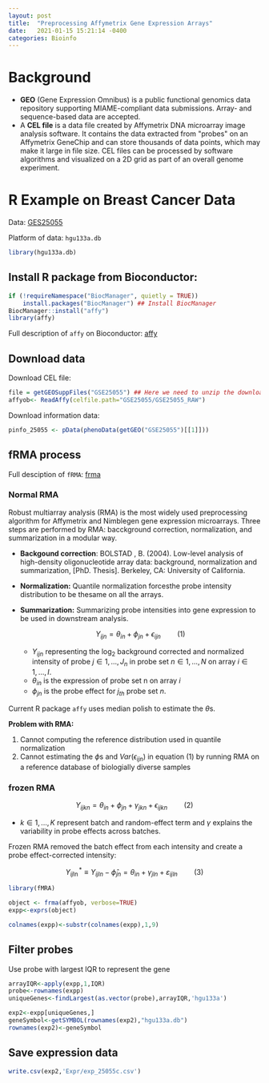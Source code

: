 ```yaml
---
layout: post
title:  "Preprocessing Affymetrix Gene Expression Arrays"
date:   2021-01-15 15:21:14 -0400
categories: Bioinfo
---
```


<link rel="stylesheet" href="https://cdn.jsdelivr.net/npm/katex@0.12.0/dist/katex.min.css" integrity="sha384-AfEj0r4/OFrOo5t7NnNe46zW/tFgW6x/bCJG8FqQCEo3+Aro6EYUG4+cU+KJWu/X" crossorigin="anonymous">

<script defer src="https://cdn.jsdelivr.net/npm/katex@0.12.0/dist/katex.min.js" integrity="sha384-g7c+Jr9ZivxKLnZTDUhnkOnsh30B4H0rpLUpJ4jAIKs4fnJI+sEnkvrMWph2EDg4" crossorigin="anonymous"></script>
<script defer src="https://cdn.jsdelivr.net/npm/katex@0.12.0/dist/contrib/auto-render.min.js" integrity="sha384-mll67QQFJfxn0IYznZYonOWZ644AWYC+Pt2cHqMaRhXVrursRwvLnLaebdGIlYNa" crossorigin="anonymous"></script>
<script>
    document.addEventListener("DOMContentLoaded", function(){
        renderMathInElement(document.body,{delimiters: [
            {left: "$$", right: "$$", display: true},
            {left: "$", right: "$", display: false},
            {left: "\\(", right: "\\)", display: false},
            {left: "\\[", right: "\\]", display: true}
        ]});
    });
</script>

# Background

- **GEO** (Gene Expression Omnibus) is a public functional genomics data repository supporting MIAME-compliant data submissions. Array- and sequence-based data are accepted.
- A **CEL file** is a data file created by Affymetrix DNA microarray image analysis software. It contains the data extracted from "probes" on an Affymetrix GeneChip and can store thousands of data points, which may make it large in file size. CEL files can be processed by software algorithms and visualized on a 2D grid as part of an overall genome experiment.

# R Example on Breast Cancer Data

Data: [GES25055](https://www.notion.so/GSE25055-936dbd5499a44dc7bec234ed9e97dcfa)

Platform of data: `hgu133a.db`

```r
library(hgu133a.db)
```

## Install R package from Bioconductor:

```r
if (!requireNamespace("BiocManager", quietly = TRUE))
    install.packages("BiocManager") ## Install BiocManager
BiocManager::install("affy")
library(affy)
```

Full description of `affy` on Bioconductor: [affy](https://www.bioconductor.org/packages/release/bioc/html/affy.html)

## Download data

Download CEL file:

```r
file = getGEOSuppFiles("GSE25055") ## Here we need to unzip the download zip file
affyob<- ReadAffy(celfile.path="GSE25055/GSE25055_RAW")
```

Download information data:

```r
pinfo_25055 <- pData(phenoData(getGEO("GSE25055")[[1]]))
```

## fRMA process

Full desciption of `fRMA`: [frma](http://bioconductor.org/packages/release/bioc/html/frma.html)

### Normal RMA

Robust multiarray analysis (RMA) is the most widely used preprocessing algorithm for Affymetrix and Nimblegen gene expression microarrays. Three steps are performed by RMA: bacckground correction, normalization, and summarization in a modular way.

- **Backgound correction**: BOLSTAD , B. (2004). Low-level analysis of high-density oligonucleotide array data: background, normalization and summarization, [PhD. Thesis]. Berkeley, CA: University of California.
- **Normalization:** Quantile normalization forcesthe probe intensity distribution to be thesame on all the arrays.
- **Summarization:** Summarizing probe intensities into gene expression to be used in downstream analysis.

    $$Y_{ijn} = \theta_{in}+\phi_{jn}+\epsilon_{ijn}\quad\quad (1)$$

    - $Y_{ijn}$ representing the $\log_2$ background corrected and normalized intensity of probe $j \in 1,..., J_n$ in probe set $n \in 1,..., N$ on array $i \in 1,..., I$.
    - $\theta_{in}$ is the expression of probe set n on array $i$
    - $\phi_{jn}$ is the probe effect for $j_{th}$ probe set $n$.

Current R package `affy` uses median polish to estimate the $\theta$s. 

**Problem with RMA:**

1. Cannot computing the reference distribution used in quantile normalization
2. Cannot estimating the $\phi$s and $Var(\epsilon_{ijn})$ in equation (1) by running RMA on a reference database of biologially diverse samples

### frozen RMA

$$Y_{ijkn} = \theta_{in}+\phi_{jn}+\gamma_{jkn}+\epsilon_{ijkn}\quad\quad (2)$$

- $k \in 1,...,K$ represent batch and random-effect term and $\gamma$  explains the variability in probe effects across batches.

Frozen RMA removed the batch effect from each intensity and create a probe effect-corrected intensity:

$$Y_{i j \ln }^{*} \equiv Y_{i j l n}-\hat{\phi}_{j n}=\theta_{i n}+\gamma_{j l n}+\varepsilon_{i j ln} \quad\quad (3)$$

```r
library(fMRA)

object <- frma(affyob, verbose=TRUE)
expp<-exprs(object) 

colnames(expp)<-substr(colnames(expp),1,9)
```

## Filter probes

Use probe with largest IQR to represent the gene

```r
arrayIQR<-apply(expp,1,IQR)
probe<-rownames(expp)
uniqueGenes<-findLargest(as.vector(probe),arrayIQR,'hgu133a')

exp2<-expp[uniqueGenes,]
geneSymbol<-getSYMBOL(rownames(exp2),"hgu133a.db")
rownames(exp2)<-geneSymbol
```

## Save expression data

```r
write.csv(exp2,'Expr/exp_25055c.csv')
```
